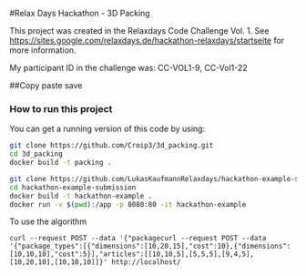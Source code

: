 #Relax Days Hackathon - 3D Packing

This project was created in the Relaxdays Code Challenge Vol. 1. See https://sites.google.com/relaxdays.de/hackathon-relaxdays/startseite for more information.

My participant ID in the challenge was: CC-VOL1-9, CC-Vol1-22

##Copy paste save

### How to run this project

You can get a running version of this code by using:

```bash
git clone https://github.com/Croip3/3d_packing.git
cd 3d_packing
docker build -t packing .
```

```bash
git clone https://github.com/LukasKaufmannRelaxdays/hackathon-example-submission.git
cd hackathon-example-submission
docker build -t hackathon-example .
docker run -v $(pwd):/app -p 8080:80 -it hackathon-example
```

To use the algorithm

```
curl --request POST --data '{"packagecurl --request POST --data '{"package_types":[{"dimensions":[10,20,15],"cost":10},{"dimensions":[10,10,10],"cost":5}],"articles":[[10,10,5],[5,5,5],[9,4,5],[10,20,10],[10,10,10]]}' http://localhost/
```
